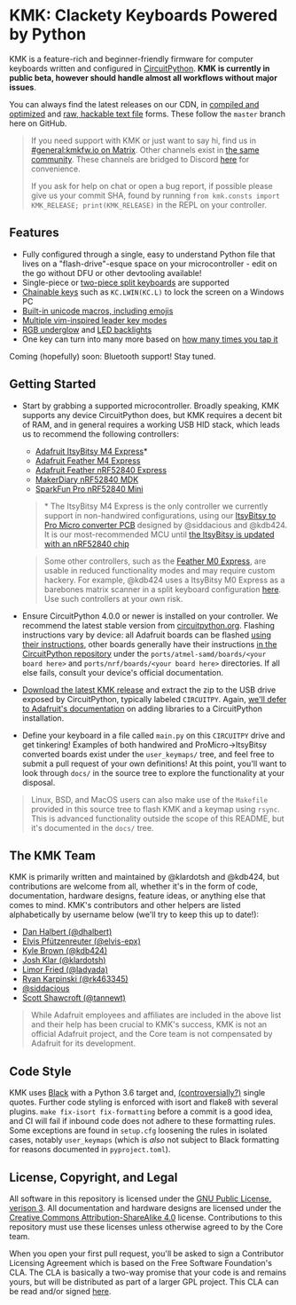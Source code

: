 # KMK: Clackety Keyboards Powered by Python

KMK is a feature-rich and beginner-friendly firmware for computer keyboards
written and configured in
[CircuitPython](https://github.com/adafruit/circuitpython). **KMK is currently
in public beta, however should handle almost all workflows without major
issues**.

You can always find the latest releases on our CDN, in [compiled and
optimized](https://cdn.kmkfw.io/kmk-latest.zip) and [raw, hackable text
file](https://cdn.kmkfw.io/kmk-latest.unoptimized.zip) forms. These follow the
`master` branch here on GitHub.

> If you need support with KMK or just want to say hi, find us in
> [#general:kmkfw.io on Matrix](https://matrix.to/#/#general:kmkfw.io). Other
> channels exist in [the same community](https://matrix.to/#/+kmk:kmkfw.io).
> These channels are bridged to Discord [here](https://discordapp.com/widget?id=493256121075761173&theme=dark)
> for convenience.
>
> If you ask for help on chat or open a bug report, if possible please give us
> your commit SHA, found by running `from kmk.consts import KMK_RELEASE;
> print(KMK_RELEASE)` in the REPL on your controller.

## Features

- Fully configured through a single, easy to understand Python file that lives
  on a "flash-drive"-esque space on your microcontroller - edit on the go
  without DFU or other devtooling available!
- Single-piece or [two-piece split
  keyboards](https://github.com/KMKfw/kmk_firmware/blob/master/docs/split_keyboards.md)
  are supported
- [Chainable
  keys](https://github.com/KMKfw/kmk_firmware/blob/master/docs/keys.md) such as
  `KC.LWIN(KC.L)` to lock the screen on a Windows PC
- [Built-in unicode macros, including
  emojis](https://github.com/KMKfw/kmk_firmware/blob/master/docs/sequences.md)
- [Multiple vim-inspired leader key
  modes](https://github.com/KMKfw/kmk_firmware/blob/master/docs/leader.md)
- [RGB underglow](https://github.com/KMKfw/kmk_firmware/blob/master/docs/rgb.md)
  and [LED
  backlights](https://github.com/KMKfw/kmk_firmware/blob/master/docs/led.md)
- One key can turn into many more based on [how many times you tap
  it](https://github.com/KMKfw/kmk_firmware/blob/master/docs/tapdance.md)

Coming (hopefully) soon: Bluetooth support! Stay tuned.

## Getting Started

- Start by grabbing a supported microcontroller. Broadly speaking, KMK supports
  any device CircuitPython does, but KMK requires a decent bit of RAM, and in
  general requires a working USB HID stack, which leads us to recommend the
  following controllers:

  * [Adafruit ItsyBitsy M4 Express](https://www.adafruit.com/product/3800)\*
  * [Adafruit Feather M4 Express](https://www.adafruit.com/product/3857)
  * [Adafruit Feather nRF52840 Express](https://www.adafruit.com/product/4062)
  * [MakerDiary nRF52840 MDK](https://store.makerdiary.com/collections/frontpage/products/nrf52840-mdk-iot-development-kit)
  * [SparkFun Pro nRF52840 Mini](https://www.sparkfun.com/products/15025)

  > \* The ItsyBitsy M4 Express is the only controller we currently support in
  > non-handwired configurations, using our [ItsyBitsy to Pro Micro converter
  > PCB](https://github.com/KMKfw/kmk_firmware/tree/master/hardware) designed by
  > @siddacious and @kdb424. It is our most-recommended MCU until [the ItsyBitsy is
  > updated with an nRF52840
  > chip](https://blog.adafruit.com/2019/01/26/comingsoon-itsybitsy-nrf52480-runs-circuitpython-adafruit-circuitpython-adafruit-circuitpython/)

  > Some other controllers, such as the [Feather M0 Express](https://www.adafruit.com/product/3403),
  > are usable in reduced functionality modes and may require custom hackery.
  > For example, @kdb424 uses a ItsyBitsy M0 Express as a barebones matrix scanner
  > in a split keyboard configuration
  > [here](https://github.com/KMKfw/kmk_firmware/commit/1f84079dc8aadeb9627c4762d9f9fb855292c4a2).
  > Use such controllers at your own risk.

- Ensure CircuitPython 4.0.0 or newer is installed on your controller. We
  recommend the latest stable version from
  [circuitpython.org](https://circuitpython.org/downloads). Flashing
  instructions vary by device: all Adafruit boards can be flashed [using their
  instructions](https://learn.adafruit.com/welcome-to-circuitpython/installing-circuitpython),
  other boards generally have their instructions [in the CircuitPython
  repository](https://github.com/adafruit/circuitpython) under the
  `ports/atmel-samd/boards/<your board here>` and `ports/nrf/boards/<your board
  here>` directories. If all else fails, consult your device's official
  documentation.

- [Download the latest KMK release](https://cdn.kmkfw.io/kmk-latest.zip) and
  extract the zip to the USB drive exposed by CircuitPython, typically labeled
  `CIRCUITPY`.  Again, [we'll defer to Adafruit's
  documentation](https://learn.adafruit.com/welcome-to-circuitpython/circuitpython-libraries)
  on adding libraries to a CircuitPython installation.

- Define your keyboard in a file called `main.py` on this `CIRCUITPY` drive and
  get tinkering! Examples of both handwired and ProMicro-\>ItsyBitsy converted
  boards exist under the `user_keymaps/` tree, and feel free to submit a pull
  request of your own definitions! At this point, you'll want to look through
  `docs/` in the source tree to explore the functionality at your disposal.

> Linux, BSD, and MacOS users can also make use of the `Makefile` provided in
> this source tree to flash KMK and a keymap using `rsync`. This is advanced
> functionality outside the scope of this README, but it's documented in the
> `docs/` tree.

## The KMK Team

KMK is primarily written and maintained by @klardotsh and @kdb424, but
contributions are welcome from all, whether it's in the form of code,
documentation, hardware designs, feature ideas, or anything else that comes to
mind. KMK's contributors and other helpers are listed alphabetically by username
below (we'll try to keep this up to date!):

- [Dan Halbert (@dhalbert)](https://github.com/dhalbert)
- [Elvis Pfützenreuter (@elvis-epx)](https://github.com/elvis-epx)
- [Kyle Brown (@kdb424)](https://github.com/kdb424)
- [Josh Klar (@klardotsh)](https://github.com/klardotsh)
- [Limor Fried (@ladyada)](https://github.com/ladyada)
- [Ryan Karpinski (@rk463345)](https://github.com/rk463345)
- [@siddacious](https://github.com/siddacious)
- [Scott Shawcroft (@tannewt)](https://github.com/tannewt)

> While Adafruit employees and affiliates are included in the above list and
> their help has been crucial to KMK's success, KMK is not an official Adafruit
> project, and the Core team is not compensated by Adafruit for its development.

## Code Style

KMK uses [Black](https://github.com/psf/black) with a Python 3.6 target and,
[(controversially?)](https://github.com/psf/black/issues/594) single quotes.
Further code styling is enforced with isort and flake8 with several plugins.
`make fix-isort fix-formatting` before a commit is a good idea, and CI will fail
if inbound code does not adhere to these formatting rules. Some exceptions are
found in `setup.cfg` loosening the rules in isolated cases, notably
`user_keymaps` (which is *also* not subject to Black formatting for reasons
documented in `pyproject.toml`).

## License, Copyright, and Legal

All software in this repository is licensed under the [GNU Public License,
verison 3](https://tldrlegal.com/license/gnu-general-public-license-v3-(gpl-3)).
All documentation and hardware designs are licensed under the [Creative Commons
Attribution-ShareAlike 4.0](https://creativecommons.org/licenses/by-sa/4.0/)
license. Contributions to this repository must use these licenses unless
otherwise agreed to by the Core team.

When you open your first pull request, you'll be asked to sign a Contributor
Licensing Agreement which is based on the Free Software Foundation's CLA. The
CLA is basically a two-way promise that your code is and remains yours, but will
be distributed as part of a larger GPL project. This CLA can be read and/or
signed [here](https://cla-assistant.io/kmkfw/kmk_firmware).
